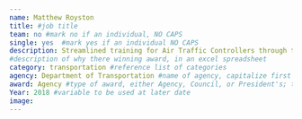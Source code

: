 ```yaml
---
name: Matthew Royston
title: #job title
team: no #mark no if an individual, NO CAPS
single: yes  #mark yes if an individual NO CAPS
description: Streamlined training for Air Traffic Controllers through the development of mobile applications and games to replace outdated learning techniques. Mr. Royston’s innovative and engaging training methods have improved access to information and established training consistency.
#description of why there winning award, in an excel spreadsheet
category: transportation #reference list of categories
agency: Department of Transportation #name of agency, capitalize first letter of each name
award: Agency #type of award, either Agency, Council, or President's; this is case sensitive so make sure to match the options listed exactly. This section generates the format of the card
Year: 2018 #variable to be used at later date
image:
---
```


